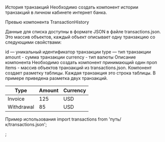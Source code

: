 История транзакций Необходимо создать компонент истории транзакций в личном
кабинете интернет банка.

Превью компонента TransactionHistory

Данные для списка доступны в формате JSON в файле transactions.json. Это массив
объектов, каждый объект описывает одну транзакцию со следующими свойствами:

id — уникальный идентификатор транзакции type — тип транзакции amount - сумма
транзакции currency - тип валюты Описание компонента <TransactionHistory>
Необходимо создать компонент <TransactionHistory> принимающий один проп items -
массив объектов транзакций из transactions.json. Компонент создает разметку
таблицы. Каждая транзакция это строка таблицы. В примере приведена разметка двух
транзакций.

<table class="transaction-history">
  <thead>
    <tr>
      <th>Type</th>
      <th>Amount</th>
      <th>Currency</th>
    </tr>
  </thead>

  <tbody>
    <tr>
      <td>Invoice</td>
      <td>125</td>
      <td>USD</td>
    </tr>
    <tr>
      <td>Withdrawal</td>
      <td>85</td>
      <td>USD</td>
    </tr>
  </tbody>
</table>
Пример использования
import transactions from 'путь/к/transactions.json';

<TransactionHistory items={transactions} />;
